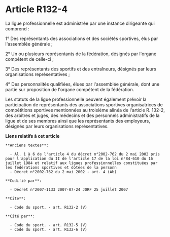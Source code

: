 # Article R132-4

La ligue professionnelle est administrée par une instance dirigeante qui comprend : 

1° Des représentants des associations et des sociétés sportives, élus par l'assemblée générale ; 

2° Un ou plusieurs représentants de la fédération, désignés par l'organe compétent de celle-ci ; 

3° Des représentants des sportifs et des entraîneurs, désignés par leurs organisations représentatives ; 

4° Des personnalités qualifiées, élues par l'assemblée générale, dont une partie sur proposition de l'organe compétent de la
fédération. 

Les statuts de la ligue professionnelle peuvent également prévoir la participation de représentants des associations
sportives organisatrices de compétitions sportives mentionnées au troisième alinéa de l'article R. 132-2, des arbitres et
juges, des médecins et des personnels administratifs de la ligue et de ses membres ainsi que les représentants des
employeurs, désignés par leurs organisations représentatives.

**Liens relatifs à cet article**

	**Anciens textes**:

	  - Al. 1 à 6 de l'article 4 du décret n°2002-762 du 2 mai 2002 pris pour l'application du II de l'article 17 de la loi n°84-610 du 16 juillet 1984 et relatif aux ligues professionnelles constituées par les fédérations sportives et dotées de la personn
	  - Décret n°2002-762 du 2 mai 2002 - art. 4 (Ab)

	**Codifié par**:

	  - Décret n°2007-1133 2007-07-24 JORF 25 juillet 2007

	**Cite**:

	  - Code du sport. - art. R132-2 (V)

	**Cité par**:

	  - Code du sport. - art. R132-5 (V)
	  - Code du sport. - art. R132-6 (V)
